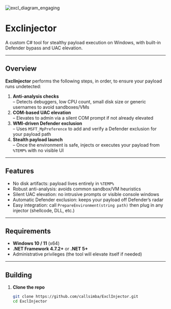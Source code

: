 
![excl_diagram_engaging](https://github.com/user-attachments/assets/631260be-2283-43cb-8bd2-8aba7e2ea802)



# Exclinjector

A custom C# tool for stealthy payload execution on Windows, with built-in Defender bypass and UAC elevation.

---

## Overview

**ExclInjector** performs the following steps, in order, to ensure your payload runs undetected:

1. **Anti-analysis checks**  
   – Detects debuggers, low CPU count, small disk size or generic usernames to avoid sandboxes/VMs  
2. **COM-based UAC elevation**  
   – Elevates to admin via a silent COM prompt if not already elevated  
3. **WMI-driven Defender exclusion**  
   – Uses `MSFT_MpPreference` to add and verify a Defender exclusion for your payload path  
4. **Stealth payload launch**  
   – Once the environment is safe, injects or executes your payload from `%TEMP%` with no visible UI

---

## Features

- No disk artifacts: payload lives entirely in `%TEMP%`  
- Robust anti-analysis: avoids common sandbox/VM heuristics  
- Silent UAC elevation: no intrusive prompts or visible console windows  
- Automatic Defender exclusion: keeps your payload off Defender’s radar  
- Easy integration: call `PrepareEnvironment(string path)` then plug in any injector (shellcode, DLL, etc.)

---

## Requirements

- **Windows 10 / 11** (x64)  
- **.NET Framework 4.7.2+** or **.NET 5+**  
- Administrative privileges (the tool will elevate itself if needed)

---

## Building

1. **Clone the repo**  
   ```bash
   git clone https://github.com/callsimba/ExclInjector.git
   cd ExclInjector
